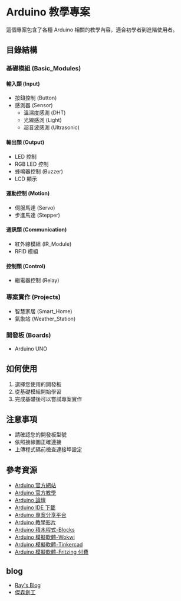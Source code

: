 # Arduino 教學專案

這個專案包含了各種 Arduino 相關的教學內容，適合初學者到進階使用者。

## 目錄結構

### 基礎模組 (Basic_Modules)
#### 輸入類 (Input)
- 按鈕控制 (Button)
- 感測器 (Sensor)
  - 溫濕度感測 (DHT)
  - 光線感測 (Light)
  - 超音波感測 (Ultrasonic)

#### 輸出類 (Output)
- LED 控制
- RGB LED 控制
- 蜂鳴器控制 (Buzzer)
- LCD 顯示

#### 運動控制 (Motion)
- 伺服馬達 (Servo)
- 步進馬達 (Stepper)

#### 通訊類 (Communication)
- 紅外線模組 (IR_Module)
- RFID 模組

#### 控制類 (Control)
- 繼電器控制 (Relay)

### 專案實作 (Projects)
- 智慧家居 (Smart_Home)
- 氣象站 (Weather_Station)

### 開發板 (Boards)
- Arduino UNO

## 如何使用

1. 選擇您使用的開發板
2. 從基礎模組開始學習
3. 完成基礎後可以嘗試專案實作

## 注意事項

- 請確認您的開發板型號
- 依照接線圖正確連接
- 上傳程式碼前檢查連接埠設定

## 參考資源

- [Arduino 官方網站](https://www.arduino.cc/)
- [Arduino 官方教學](https://docs.arduino.cc/learn/)
- [Arduino 論壇](https://forum.arduino.cc/)
- [Arduino IDE 下載](https://www.arduino.cc/en/software)
- [Arduino 專案分享平台](https://create.arduino.cc/projecthub)
- [Arduino 教學影片](https://www.youtube.com/playlist?list=PLdckmk1Jf8MYOED98iY13wdGi52h-O69X)
- [Arduino 積木程式-Blocks](https://www.arduinoblocks.com/)
- [Arduino 模擬軟體-Wokwi](https://wokwi.com/projects/new/arduino-uno)
- [Arduino 模擬軟體-Tinkercad](https://www.tinkercad.com/dashboard)
- [Arduino 模擬軟體-Fritzing 付費](https://circuitpython.org/)

## blog

- [Ray's Blog](https://sites.google.com/view/rayarduino)
- [傑森創工](https://blog.jmaker.com.tw/)